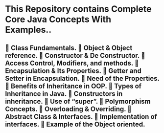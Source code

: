 <h1>This Repository contains Complete Core Java Concepts With Examples..</h1>
<h2> Class Fundamentals.
 Object & Object reference.
 Constructor & De Constructor.
 Access Control, Modifiers, and methods.
 Encapsulation & Its Properties.
 Getter and Setter in Encapsulation.
 Need of the Properties.
 Benefits of Inheritance in OOP.
 Types of Inheritance in Java.
 Constructors in inheritance.
 Use of “super”.
 Polymorphism Concepts.
 Overloading & Overriding.
 Abstract Class & Interfaces.
 Implementation of interfaces.
 Example of the Object oriented. </h2>
